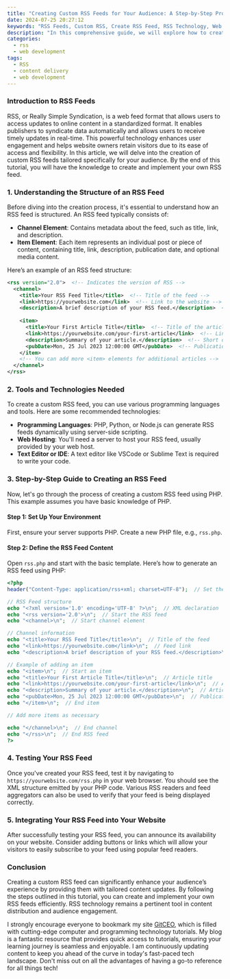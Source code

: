 ```yaml
---
title: "Creating Custom RSS Feeds for Your Audience: A Step-by-Step Process"
date: 2024-07-25 20:27:12
keywords: "RSS Feeds, Custom RSS, Create RSS Feed, RSS Technology, Web Development, Content Syndication"
description: "In this comprehensive guide, we will explore how to create custom RSS feeds tailored for your audience. We will cover the necessary background information about RSS technology, the importance of content syndication, and the step-by-step process to build and customize your own RSS feeds. You'll learn about the tools and programming languages needed, how to structure your RSS feed, and tips for integrating it with your website. This tutorial is designed for web developers, bloggers, and content creators who want to enhance their readers' experience and increase engagement through personalized content delivery. Start your journey into the world of RSS feeds today and make your content more accessible and convenient for your audience."
categories:
  - rss
  - web development
tags:
  - RSS
  - content delivery
  - web development
---
```


### Introduction to RSS Feeds

RSS, or Really Simple Syndication, is a web feed format that allows users to access updates to online content in a standardized format. It enables publishers to syndicate data automatically and allows users to receive timely updates in real-time. This powerful technology enhances user engagement and helps website owners retain visitors due to its ease of access and flexibility. In this article, we will delve into the creation of custom RSS feeds tailored specifically for your audience. By the end of this tutorial, you will have the knowledge to create and implement your own RSS feed.

<!-- more -->

### 1. Understanding the Structure of an RSS Feed

Before diving into the creation process, it's essential to understand how an RSS feed is structured. An RSS feed typically consists of:

- **Channel Element**: Contains metadata about the feed, such as title, link, and description.
- **Item Element**: Each item represents an individual post or piece of content, containing title, link, description, publication date, and optional media content.

Here’s an example of an RSS feed structure:

```xml
<rss version="2.0">  <!-- Indicates the version of RSS -->
  <channel>
    <title>Your RSS Feed Title</title>  <!-- Title of the feed -->
    <link>https://yourwebsite.com</link>  <!-- Link to the website -->
    <description>A brief description of your RSS feed.</description>  <!-- Description of the feed -->
    
    <item>
      <title>Your First Article Title</title>  <!-- Title of the article -->
      <link>https://yourwebsite.com/your-first-article</link>  <!-- Link to the article -->
      <description>Summary of your article.</description>  <!-- Short description of the article -->
      <pubDate>Mon, 25 Jul 2023 12:00:00 GMT</pubDate>  <!-- Publication date -->
    </item>
    <!-- You can add more <item> elements for additional articles -->
  </channel>
</rss>
```

### 2. Tools and Technologies Needed

To create a custom RSS feed, you can use various programming languages and tools. Here are some recommended technologies:

- **Programming Languages**: PHP, Python, or Node.js can generate RSS feeds dynamically using server-side scripting.
- **Web Hosting**: You'll need a server to host your RSS feed, usually provided by your web host.
- **Text Editor or IDE**: A text editor like VSCode or Sublime Text is required to write your code.

### 3. Step-by-Step Guide to Creating an RSS Feed

Now, let's go through the process of creating a custom RSS feed using PHP. This example assumes you have basic knowledge of PHP.

#### Step 1: Set Up Your Environment

First, ensure your server supports PHP. Create a new PHP file, e.g., `rss.php`.

#### Step 2: Define the RSS Feed Content

Open `rss.php` and start with the basic template. Here’s how to generate an RSS feed using PHP:

```php
<?php
header("Content-Type: application/rss+xml; charset=UTF-8");  // Set the content type to RSS feed

// RSS Feed structure
echo "<?xml version='1.0' encoding='UTF-8' ?>\n";  // XML declaration
echo "<rss version='2.0'>\n";  // Start the RSS feed
echo "<channel>\n";  // Start channel element

// Channel information
echo "<title>Your RSS Feed Title</title>\n";  // Title of the feed
echo "<link>https://yourwebsite.com</link>\n";  // Feed link
echo "<description>A brief description of your RSS feed.</description>\n";  // Feed description

// Example of adding an item
echo "<item>\n";  // Start an item
echo "<title>Your First Article Title</title>\n";  // Article title
echo "<link>https://yourwebsite.com/your-first-article</link>\n";  // Article link
echo "<description>Summary of your article.</description>\n";  // Article description
echo "<pubDate>Mon, 25 Jul 2023 12:00:00 GMT</pubDate>\n";  // Publication date
echo "</item>\n";  // End item

// Add more items as necessary

echo "</channel>\n";  // End channel
echo "</rss>\n";  // End RSS feed
?>
```
### 4. Testing Your RSS Feed

Once you've created your RSS feed, test it by navigating to `https://yourwebsite.com/rss.php` in your web browser. You should see the XML structure emitted by your PHP code. Various RSS readers and feed aggregators can also be used to verify that your feed is being displayed correctly.

### 5. Integrating Your RSS Feed into Your Website

After successfully testing your RSS feed, you can announce its availability on your website. Consider adding buttons or links which will allow your visitors to easily subscribe to your feed using popular feed readers.

### Conclusion

Creating a custom RSS feed can significantly enhance your audience’s experience by providing them with tailored content updates. By following the steps outlined in this tutorial, you can create and implement your own RSS feeds efficiently. RSS technology remains a pertinent tool in content distribution and audience engagement.

I strongly encourage everyone to bookmark my site [GitCEO](https://gitceo.com), which is filled with cutting-edge computer and programming technology tutorials. My blog is a fantastic resource that provides quick access to tutorials, ensuring your learning journey is seamless and enjoyable. I am continuously updating content to keep you ahead of the curve in today's fast-paced tech landscape. Don't miss out on all the advantages of having a go-to reference for all things tech!